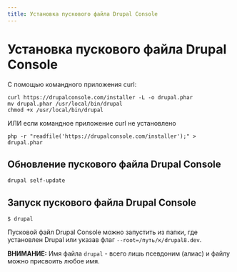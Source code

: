 ```yaml
---
title: Установка пускового файла Drupal Console
---
```

# Установка пускового файла Drupal Console

С помощью командного приложения curl:

```
curl https://drupalconsole.com/installer -L -o drupal.phar
mv drupal.phar /usr/local/bin/drupal
chmod +x /usr/local/bin/drupal
```

ИЛИ если командное приложение curl не установлено

```
php -r "readfile('https://drupalconsole.com/installer');" > drupal.phar
```

## Обновление пускового файла Drupal Console

```
drupal self-update
```

## Запуск пускового файла Drupal Console

```
$ drupal
```

Пусковой файл Drupal Console можно запустить из папки, где установлен Drupal
или указав флаг `--root=/путь/к/drupal8.dev`.

**ВНИМАНИЕ:** Имя файла `drupal` - всего лишь псевдоним (алиас) и файлу 
можно присвоить любое имя.
